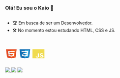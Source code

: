 ### Olá! Eu sou o Kaio 👋 
##
- 🏆 Em busca de ser um Desenvolvedor.
- 🛠 No momento estou estudando HTML, CSS e JS.
##
<div style="display: inline_block"><br>
  <img align="center" alt="Rafa-HTML" height="30" width="40" src="https://raw.githubusercontent.com/devicons/devicon/master/icons/html5/html5-original.svg">
  <img align="center" alt="Rafa-CSS" height="30" width="40" src="https://raw.githubusercontent.com/devicons/devicon/master/icons/css3/css3-original.svg">
  <img align="center" alt="Rafa-Js" height="30" width="40" src="https://raw.githubusercontent.com/devicons/devicon/master/icons/javascript/javascript-plain.svg">
</div>

##

<div>
    <a href="https://instagram.com/kaiofsca" target="_blank"> <img src="https://img.shields.io/badge/-Instagram-%23E4405F?style=for-the-badge&logo=instagram&logoColor=white"> </a>
    <a href="https://www.linkedin.com/in/kaio-fonseca-8b8252221/" target="_blank"> <img src="https://img.shields.io/badge/-LinkedIn-%230077B5?style=for-the-badge&logo=linkedin&logoColor=white" target="_blank"></a>
    <a href = "mailto:mkaiofonseca@gmail.com"><img src="https://img.shields.io/badge/-Gmail-%23333?style=for-the-badge&logo=gmail&logoColor=white" target="_blank"></a>
</div>
